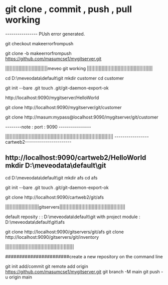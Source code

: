 # git clone , commit , push , pull working 






---------------- PUsh error generated.
 
 git checkout makeerrorfrompush

git clone -b  makeerrorfrompush  https://github.com/masumcse1/mygitserver.git

|||||||||||||||||||||||||||||meveo git working |||||||||||||||||||||||||||||||||||||||||||||

cd D:\meveodata\default\git
mkdir customer
cd customer

git init --bare .git
touch .git/git-daemon-export-ok

http://localhost:9090/mygitserver/HelloWorld

git clone http://localhost:9090/mygitserver/git/customer

git clone http://masum:mypass@localhost:9090/mygitserver/git/customer

--------note : port : 9090 ----------------

||||||||||||||||||||||||||||||||||||||||||||||||||||||||||||||||||||||||||
-----------------cartweb2-----------------------


http://localhost:9090/cartweb2/HelloWorld
mkdir   D:\meveodata\default\git
------------------------------------------------

cd D:\meveodata\default\git
mkdir afs
cd afs


git init --bare .git
touch .git/git-daemon-export-ok

git clone http://localhost:9090/cartweb2/git/afs


|||||||||||||||||||||||gitservers|||||||||||||||||||||||||||||||||||||||||||||

default reposity : :          D:\meveodata\default\git
with project module :         D:\meveodata\default\git\afs


git clone http://localhost:9090/gitservers/git/afs
git clone http://localhost:9090/gitservers/git/inventory

|||||||||||||||||||||||||||||||||||||||||||||||

#######################create a new repository on the command line

git init
add/commit 
git remote add origin https://github.com/masumcse1/mygitserver.git
git branch -M main
git push -u origin main


